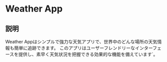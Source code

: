 # Weather App

## 説明

Weather Appはシンプルで強力な天気アプリで、世界中のどんな場所の天気情報も簡単に追跡できます。
このアプリはユーザーフレンドリーなインターフェースを提供し、素早く天気状況を把握できる効果的な機能を備えています`。
